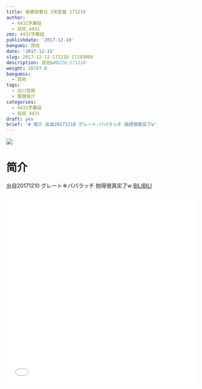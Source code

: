```yaml
---
title: 奥黛丽春日 3天密着 171210
author:
  - 4431字幕组
  - 叔叔_4431
zmz: 4431字幕组
publishdate: '2017-12-10'
bangumi: 其他
date: '2017-12-13'
slug: 2017-12-12-171210-17193060
description: 其他&#8226;171210
weight: 28787.0
bangumis:
  - 其他
tags:
  - 出川哲朗
  - 風間俊介
categories:
  - 4431字幕组
  - 叔叔_4431
draft: yes
brief: '# 简介 出自20171210 グレート☆パパラッチ 拍得很真实了w'
---
```

![](https://i.imgur.com/Mi7Pc1u.png)
# 简介  
出自20171210 グレート☆パパラッチ
拍得很真实了w
  [BILIBILI](https://www.bilibili.com/video/av17193060/)

<div class="vcontainer">  <iframe class="video" src="//www.bilibili.com/blackboard/player.html?aid=17193060" width="100%" height="500" frameborder="0" allowfullscreen="allowfullscreen"></iframe></div>
